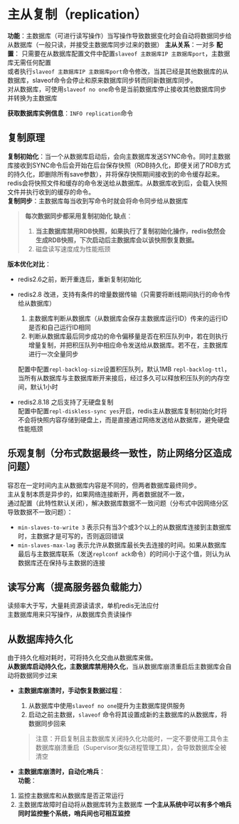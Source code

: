 # 主从复制（replication）

**功能**：主数据库（可进行读写操作）当写操作导致数据变化时会自动将数据同步给从数据库（一般只读，并接受主数据库同步过来的数据）
**主从关系**：一对多
**配置**：
只需要在从数据库配置文件中配置`slaveof 主数据库IP 主数据库port`，主数据库无需任何配置<br>
或者执行`slaveof 主数据库IP 主数据库port`命令修改，当其已经是其他数据库的从数据库，slaveof命令会停止和原来数据库同步转而同新数据库同步。<br>
对从数据库，可使用`slaveof no one`命令是当前数据库停止接收其他数据库同步并转换为主数据库

**获取数据库实例信息**：`INFO replication`命令

复制原理
--------
**复制初始化**：当一个从数据库启动后，会向主数据库发送SYNC命令。同时主数据库接收到SYNC命令后会开始在后台保存快照（RDB持久化，即便关闭了RDB方式的持久化，即删除所有save参数），并将保存快照期间接收到的命令缓存起来。redis会将快照文件和缓存的命令发送给从数据库。从数据库收到后，会载入快照文件并执行收到的缓存的命令。<br>
**复制同步**：主数据库每当收到写命令时就会将命令同步给从数据库

> **每次数据同步都采用复制初始化 缺点**：
>  1. **当主数据库禁用RDB快照，如果执行了复制初始化操作，redis依然会生成RDB快照，下次启动后主数据库会以该快照恢复数据。**
>  2. 磁盘读写速度成为性能瓶颈

**版本优化对比**：<br>
* redis2.6之前，断开重连后，重新复制初始化<br>
* redis2.8 改进，支持有条件的增量数据传输（只需要将断线期间执行的命令传给从数据库）<br>
  1. 主数据库判断从数据库（从数据库会保存主数据库运行ID）传来的运行ID是否和自己运行ID相同
  2. 判断从数据库最后同步成功的命令偏移量是否在积压队列中，若在则执行增量复制，并把积压队列中相应命令发送给从数据库。若不在，主数据库进行一次全量同步<br>

  配置中配置`repl-backlog-size`设置积压队列，默认1MB
   `repl-backlog-ttl`，当所有从数据库与主数据库断开来接后，经过多久可以释放积压队列的内存空间，默认1小时
* redis2.8.18 之后支持了无硬盘复制<br>
  配置中配置`repl-diskless-sync yes`开启，redis主从数据库复制初始化时将不会将快照内容存储到硬盘上，而是直接通过网络发送给从数据库，避免硬盘性能瓶颈

乐观复制（分布式数据最终一致性，防止网络分区造成问题）
-------
容忍在一定时间内主从数据库内容是不同的，但两者数据库最终同步。<br>
主从复制本质是异步的，如果网络连接断开，两者数据就不一致，<br>
通过配置（此特性默认关闭），解决数据库数据不一致问题（分布式中因网络分区导致数据不一致问题）：
  * `min-slaves-to-write 3` 表示只有当3个或3个以上的从数据库连接到主数据库时，主数据才是可写的，否则返回错误
  * `min-slaves-max-lag` 表示允许从数据库最长失去连接的时间。如果从数据库最后与主数据库联系（发送`replconf ack`命令）的时间小于这个值，则认为从数据库还在保持与主数据的连接

读写分离（提高服务器负载能力）
-------
读频率大于写，大量耗资源读请求，单机redis无法应付<br>
主数据库用来只写操作，从数据库负责读操作

从数据库持久化
------------
由于持久化相对耗时，可将持久化交由从数据库来做。<br>
**从数据库启动持久化，主数据库禁用持久化**，当从数据库崩溃重启后主数据库会自动将数据同步过来<br>

* **主数据库崩溃时，手动恢复数据过程**：
  1. 从数据库中使用`slaveof no one`提升为主数据库提供服务
  2. 启动之前主数据，`slaveof` 命令将其设置成新的主数据库的从数据库，将数据同步回来
  > 注意：开启复制且主数据库关闭持久化功能时，一定不要使用工具令主数据库崩溃重启（Supervisor类似进程管理工具），会导致数据库全被清空

* **主数据库崩溃时，自动化哨兵**：<br>
**功能**：<br>
1. 监控主数据库和从数据库是否正常运行 <br>
2. 主数据库故障时自动将从数据库转为主数据库
  **一个主从系统中可以有多个哨兵同时监控整个系统，哨兵间也可相互监控**<br>
